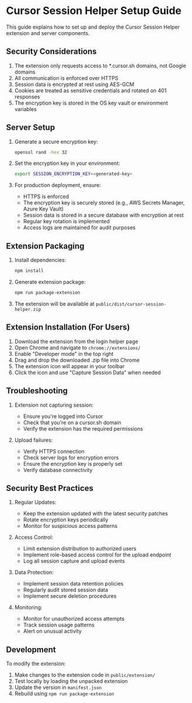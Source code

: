 # Cursor Session Helper Setup Guide

This guide explains how to set up and deploy the Cursor Session Helper extension and server components.

## Security Considerations

1. The extension only requests access to *.cursor.sh domains, not Google domains
2. All communication is enforced over HTTPS
3. Session data is encrypted at rest using AES-GCM
4. Cookies are treated as sensitive credentials and rotated on 401 responses
5. The encryption key is stored in the OS key vault or environment variables

## Server Setup

1. Generate a secure encryption key:
   ```bash
   openssl rand -hex 32
   ```

2. Set the encryption key in your environment:
   ```bash
   export SESSION_ENCRYPTION_KEY=<generated-key>
   ```

3. For production deployment, ensure:
   - HTTPS is enforced
   - The encryption key is securely stored (e.g., AWS Secrets Manager, Azure Key Vault)
   - Session data is stored in a secure database with encryption at rest
   - Regular key rotation is implemented
   - Access logs are maintained for audit purposes

## Extension Packaging

1. Install dependencies:
   ```bash
   npm install
   ```

2. Generate extension package:
   ```bash
   npm run package-extension
   ```

3. The extension will be available at `public/dist/cursor-session-helper.zip`

## Extension Installation (For Users)

1. Download the extension from the login helper page
2. Open Chrome and navigate to `chrome://extensions/`
3. Enable "Developer mode" in the top right
4. Drag and drop the downloaded .zip file into Chrome
5. The extension icon will appear in your toolbar
6. Click the icon and use "Capture Session Data" when needed

## Troubleshooting

1. Extension not capturing session:
   - Ensure you're logged into Cursor
   - Check that you're on a cursor.sh domain
   - Verify the extension has the required permissions

2. Upload failures:
   - Verify HTTPS connection
   - Check server logs for encryption errors
   - Ensure the encryption key is properly set
   - Verify database connectivity

## Security Best Practices

1. Regular Updates:
   - Keep the extension updated with the latest security patches
   - Rotate encryption keys periodically
   - Monitor for suspicious access patterns

2. Access Control:
   - Limit extension distribution to authorized users
   - Implement role-based access control for the upload endpoint
   - Log all session capture and upload events

3. Data Protection:
   - Implement session data retention policies
   - Regularly audit stored session data
   - Implement secure deletion procedures

4. Monitoring:
   - Monitor for unauthorized access attempts
   - Track session usage patterns
   - Alert on unusual activity

## Development

To modify the extension:

1. Make changes to the extension code in `public/extension/`
2. Test locally by loading the unpacked extension
3. Update the version in `manifest.json`
4. Rebuild using `npm run package-extension`
